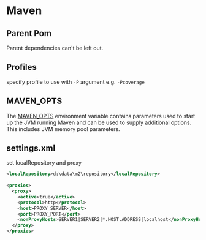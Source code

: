 # Maven # 

## Parent Pom ##
Parent dependencies can't be left out. 

## Profiles ##
specify profile to use with ``-P`` argument e.g. ``-Pcoverage``

## MAVEN_OPTS ##
The [MAVEN_OPTS](https://maven.apache.org/configure.html#maven_opts-environment-variable) environment variable contains parameters used to start up the JVM running Maven and can be used to supply additional options. 
This includes JVM memory pool parameters.

## settings.xml ##
set localRepository and proxy 
```xml
<localRepository>d:\data\m2\repository</localRepository>
    
<proxies>
  <proxy>
    <active>true</active>
    <protocol>http</protocol>
    <host>PROXY_SERVER</host>
    <port>PROXY_PORT</port>
    <nonProxyHosts>SERVER1|SERVER2|*.HOST.ADDRESS|localhost</nonProxyHosts>
  </proxy>
</proxies>
```

